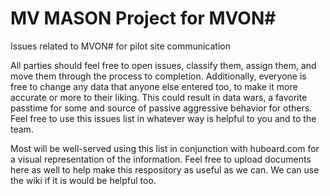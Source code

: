 # MV MASON Project for MVON# #
Issues related to MVON# for pilot site communication

All parties should feel free to open issues, classify them, assign them, and move them through the process to completion. Additionally, everyone is free to change any data that anyone else entered too, to make it more accurate or more to their liking. This could result in data wars, a favorite passtime for some and source of passive aggressive behavior for others. Feel free to use this issues list in whatever way is helpful to you and to the team.

Most will be well-served using this list in conjunction with huboard.com for a visual representation of the information. Feel free to upload documents here as well to help make this respository as useful as we can. We can use the wiki if it is would be helpful too.
